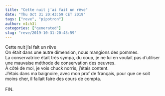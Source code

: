 ```yaml
---
title: "Cette nuit j’ai fait un rêve"
date: "Thu Oct 31 20:43:59 CET 2019"
tags: ["reve", "pipotron"]
author: m1ch3l
categories: ["generated"]
slug: "reve/2019-10-31-20:43:59"
---
```


Cette nuit j’ai fait un rêve<br>
On était dans une autre dimension, nous mangions des pommes.<br>
La conservatrice était très sympa, du coup, je ne lui en voulait pas d’utiliser une mauvaise méthode de conservation des oeuvres.<br>
À côté de moi, je vois chuck norris, j’étais content.<br>
J’étais dans ma baignoire, avec mon prof de français, pour que ce soit moins cher, il fallait faire des cours de compta.<br>
<br>
FIN.<br>
<br>
